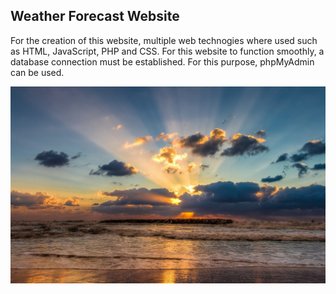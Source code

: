 ## Weather Forecast Website
For the creation of this website, multiple web technogies where used such as HTML, JavaScript, PHP and CSS. For this website to function smoothly, a database connection must be established. For this purpose, phpMyAdmin can be used.

![alt text](https://github.com/mchara01/Weather-Forecast-Website/blob/main/images/sunset.jpg)

